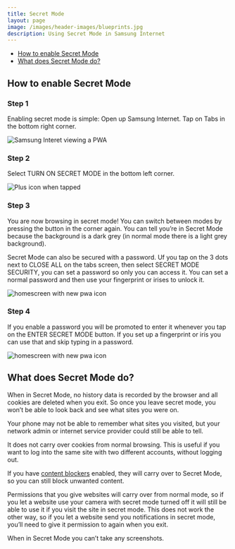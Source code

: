 ```yaml
---
title: Secret Mode
layout: page
image: /images/header-images/blueprints.jpg
description: Using Secret Mode in Samsung Internet
---
```


* [How to enable Secret Mode](#how-to-enable)
* [What does Secret Mode do?](#what-does-secret-mode-do)

<h2 id="how-to-enable">How to enable Secret Mode</h2>

### Step 1

Enabling secret mode is simple:
Open up Samsung Internet.
Tap on Tabs in the bottom right corner.

![Samsung Interet viewing a PWA](/images/docs/secret-mode-1.jpg)


### Step 2

Select TURN ON SECRET MODE in the bottom left corner.

![Plus icon when tapped](/images/docs/secret-mode-2.jpg)


### Step 3

You are now browsing in secret mode! You can switch between modes by pressing the button in the corner again. You can tell you’re in Secret Mode because the background is a dark grey (in normal mode there is a light grey background).

Secret Mode can also be secured with a password. Uf you tap on the 3 dots next to CLOSE ALL on the tabs screen, then select SECRET MODE SECURITY, you can set a password so only you can access it. You can set a normal password and then use your fingerprint or irises to unlock it.

![homescreen with new pwa icon](/images/docs/secret-mode-3.png)

### Step 4

If you enable a password you will be promoted to enter it whenever you tap on the ENTER SECRET MODE button. If you set up a fingerprint or iris you can use that and skip typing in a password.

![homescreen with new pwa icon](/images/docs/secret-mode-4.png)


<h2 id="what-does-secret-mode-do">What does Secret Mode do?</h2>

When in Secret Mode, no history data is recorded by the browser and all cookies are deleted when you exit. So once you leave secret mode, you won’t be able to look back and see what sites you were on.

Your phone may not be able to remember what sites you visited, but your network admin or internet service provider could still be able to tell. 

It does not carry over cookies from normal browsing. This is useful if you want to log into the same site with two different accounts, without logging out.

If you have [content blockers](/docs/content-blockers) enabled, they will carry over to Secret Mode, so you can still block unwanted content.

Permissions that you give websites will carry over from normal mode, so if you let a website use your camera with secret mode turned off it will still be able to use it if you visit the site in secret mode. This does not work the other way, so if you let a website send you notifications in secret mode, you’ll need to give it permission to again when you exit.

When in Secret Mode you can’t take any screenshots.
